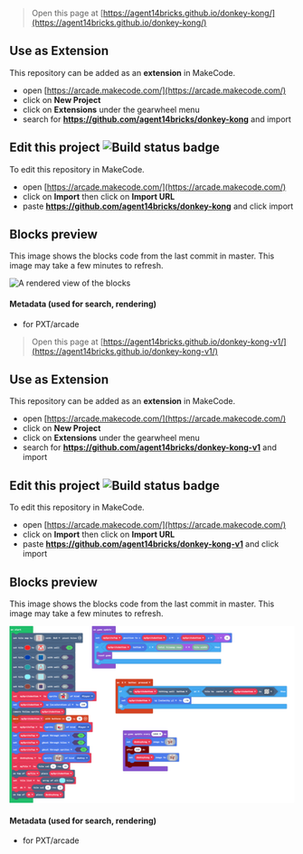  


> Open this page at [https://agent14bricks.github.io/donkey-kong/](https://agent14bricks.github.io/donkey-kong/)

## Use as Extension

This repository can be added as an **extension** in MakeCode.

* open [https://arcade.makecode.com/](https://arcade.makecode.com/)
* click on **New Project**
* click on **Extensions** under the gearwheel menu
* search for **https://github.com/agent14bricks/donkey-kong** and import

## Edit this project ![Build status badge](https://github.com/agent14bricks/donkey-kong/workflows/MakeCode/badge.svg)

To edit this repository in MakeCode.

* open [https://arcade.makecode.com/](https://arcade.makecode.com/)
* click on **Import** then click on **Import URL**
* paste **https://github.com/agent14bricks/donkey-kong** and click import

## Blocks preview

This image shows the blocks code from the last commit in master.
This image may take a few minutes to refresh.

![A rendered view of the blocks](https://github.com/agent14bricks/donkey-kong/raw/master/.github/makecode/blocks.png)

#### Metadata (used for search, rendering)

* for PXT/arcade
<script src="https://makecode.com/gh-pages-embed.js"></script><script>makeCodeRender("{{ site.makecode.home_url }}", "{{ site.github.owner_name }}/{{ site.github.repository_name }}");</script>



> Open this page at [https://agent14bricks.github.io/donkey-kong-v1/](https://agent14bricks.github.io/donkey-kong-v1/)

## Use as Extension

This repository can be added as an **extension** in MakeCode.

* open [https://arcade.makecode.com/](https://arcade.makecode.com/)
* click on **New Project**
* click on **Extensions** under the gearwheel menu
* search for **https://github.com/agent14bricks/donkey-kong-v1** and import

## Edit this project ![Build status badge](https://github.com/agent14bricks/donkey-kong-v1/workflows/MakeCode/badge.svg)

To edit this repository in MakeCode.

* open [https://arcade.makecode.com/](https://arcade.makecode.com/)
* click on **Import** then click on **Import URL**
* paste **https://github.com/agent14bricks/donkey-kong-v1** and click import

## Blocks preview

This image shows the blocks code from the last commit in master.
This image may take a few minutes to refresh.

![A rendered view of the blocks](https://github.com/agent14bricks/donkey-kong-v1/raw/master/.github/makecode/blocks.png)

#### Metadata (used for search, rendering)

* for PXT/arcade
<script src="https://makecode.com/gh-pages-embed.js"></script><script>makeCodeRender("{{ site.makecode.home_url }}", "{{ site.github.owner_name }}/{{ site.github.repository_name }}");</script>
